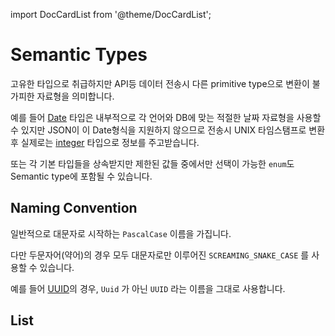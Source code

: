 import DocCardList from '@theme/DocCardList';

# Semantic Types

고유한 타입으로 취급하지만 API등 데이터 전송시 다른 primitive type으로 변환이 불가피한 자료형을 의미합니다.

예를 들어 [Date](./Date) 타입은 내부적으로 각 언어와 DB에 맞는 적절한 날짜 자료형을 사용할 수 있지만 JSON이 이 Date형식을 지원하지 않으므로 전송시 UNIX 타임스탬프로 변환 후 실제로는 [integer](../primitive/integer.md) 타입으로 정보를 주고받습니다.

또는 각 기본 타입들을 상속받지만 제한된 값들 중에서만 선택이 가능한 `enum`도 Semantic type에 포함될 수 있습니다.

## Naming Convention

일반적으로 대문자로 시작하는 `PascalCase` 이름을 가집니다.

다만 두문자어(약어)의 경우 모두 대문자로만 이루어진 `SCREAMING_SNAKE_CASE` 를 사용할 수 있습니다.

예를 들어 [UUID](./UUID.md)의 경우, `Uuid` 가 아닌 `UUID` 라는 이름을 그대로 사용합니다.

## List

<DocCardList />

